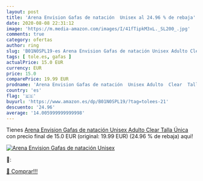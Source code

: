 ```yaml
---
layout: post
title: 'Arena Envision Gafas de natación  Unisex al 24.96 % de rebaja'
date: 2020-08-08 22:31:12
image: 'https://m.media-amazon.com/images/I/41fTipkM3xL._SL200_.jpg'
comments: true
category: ofertas
author: ring
slug: 'B01N0SPL19-es Arena Envision Gafas de natación Unisex Adulto Clear Talla...'
tags: [ tole.es, gafas ]
actualPrice: 15.0 EUR
currency: EUR
price: 15.0
comparePrice: 19.99 EUR
prodname: 'Arena Envision Gafas de natación  Unisex Adulto  Clear  Talla Única'
country: 'es'
flag: '🇪🇸'
buyurl: 'https://www.amazon.es/dp/B01N0SPL19/?tag=tolees-21'
descuento: '24.96'
average: '14.005999999999998'
---
```


Tienes [Arena Envision Gafas de natación  Unisex Adulto  Clear  Talla Única](https://www.amazon.es/dp/B01N0SPL19/?tag=tolees-21) con precio final de  15.0 EUR (original: 19.99 EUR) (24.96 %  de rebaja) aqui!

[![Arena Envision Gafas de natación  Unisex](https://m.media-amazon.com/images/I/41fTipkM3xL._SL200_.jpg)](https://www.amazon.es/dp/B01N0SPL19/?tag=tolees-21)

🔎:


[🛒 Comprar!!!](https://www.amazon.es/dp/B01N0SPL19/?tag=tolees-21)
